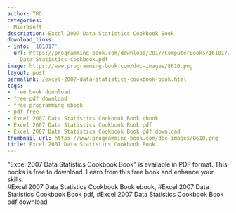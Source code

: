 ```yaml
---
author: TBD
categories:
- Microsoft
description: Excel 2007 Data Statistics Cookbook Book
download_links:
- info: '161017'
  url: https://programming-book.com/download/2017/ComputerBooks/161017/Excel 2007
    Data Statistics Cookbook.pdf
image: https://www.programming-book.com/doc-images/8610.png
layout: post
permalink: /excel-2007-data-statistics-cookbook-book.html
tags:
- free book download
- free pdf download
- free programming ebook
- pdf free
- Excel 2007 Data Statistics Cookbook Book ebook
- Excel 2007 Data Statistics Cookbook Book pdf
- Excel 2007 Data Statistics Cookbook Book pdf download
thumbnail_url: https://www.programming-book.com/doc-images/8610.png
title: Excel 2007 Data Statistics Cookbook Book
---
```


 
<div class="item-desc text-justify">
  "Excel 2007 Data Statistics Cookbook Book" is available in PDF format. This books is free to download. Learn from this free book and enhance your skills.
  <br>
  #Excel 2007 Data Statistics Cookbook Book ebook, #Excel 2007 Data Statistics Cookbook Book pdf, #Excel 2007 Data Statistics Cookbook Book pdf download
</div>